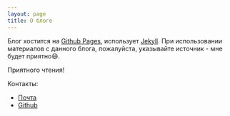 ```yaml
---
layout: page
title: О блоге
---
```



Блог хостится на [Github Pages](https://pages.github.com/), использует [Jekyll](http://jekyllrb.com/). При использовании материалов с данного блога, пожалуйста, указывайте источник - мне будет приятно:smile:.

Приятного чтения!

Контакты:

* [Почта](mailto:suverlife@ya.ru)
* [Github](https://github.com/whitepingvin)
